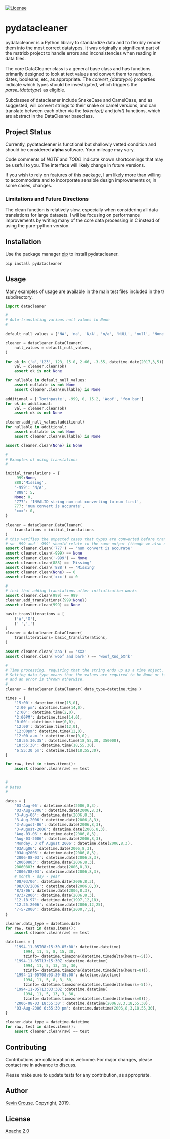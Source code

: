 [![License](https://img.shields.io/badge/License-Apache%202.0-blue.svg)](https://opensource.org/licenses/Apache-2.0)

# pydatacleaner

pydatacleaner is a Python library to standardize data and to flexibly render them into the most correct datatypes. It was originally a significant part of the matrixb project to handle errors and inconsistencies when reading in data files.

The core DataCleaner class is a general base class and has functions primarily designed to look at text values and convert them to numbers, dates, booleans, etc, as appropriate. The *convert_{datatype}* properties indicate which types should be investigated, which triggers the *parse_{datatype}* as eligible.

Subclasses of datacleaner include SnakeCase and CamelCase, and as suggested, will convert strings to their snake or camel versions, and can translate between each other via the *tokenize()* and *join()* functions, which are abstract in the DataCleaner baseclass.

## Project Status

Currently, pydatacleaner is functional but shallowly vetted condition and should be considered **alpha** software. Your mileage may vary.

Code comments of *NOTE* and *TODO* indicate known shortcomings that may be useful to you. The interface will likely change in future versions.

If you wish to rely on features of this package, I am likely more than willing to accommodate and to incorporate sensible design improvements or, in some cases, changes.

### Limitations and Future Directions

The clean function is relatively slow, especially when considering all data translations for large datasets. I will be focusing on performance improvements by writing many of the core data processing in C instead of using the pure-python version.

## Installation

Use the package manager [pip](https://pip.pypa.io/en/stable/) to install pydatacleaner.

```bash
pip install pydatacleaner
```

## Usage

Many examples of usage are available in the main test files included in the t/ subdirectory.

```python
import datacleaner

#
# Auto-translating various null values to None
#

default_null_values = ['NA', 'na', 'N/A', 'n/a', 'NULL', 'null', 'None', 'none', 'nan', 'NaN', '#N/A']

cleaner = datacleaner.DataCleaner(
    null_values = default_null_values,
)

for ok in ('a','123', 123, 15.0, 2.66, -3.55, datetime.date(2017,3,5)):
    val = cleaner.clean(ok)
    assert ok is not None

for nullable in default_null_values:
    assert nullable is not None
    assert cleaner.clean(nullable) is None

additional = ['Toothpaste', -999, 0, 15.2, 'Woof', 'foo bar']
for ok in additional:
    val = cleaner.clean(ok)
    assert ok is not None

cleaner.add_null_values(additional)
for nullable in additional:
    assert nullable is not None
    assert cleaner.clean(nullable) is None

assert cleaner.clean(None) is None

#
# Examples of using translations
#

initial_translations = {
    -999:None,
    888:'Missing',
    '-999': 'N/A',
    '888': 5,
    None: 0,
    '777': 'INVALID string num not converting to num first',
    777: 'num convert is accurate',
    'xxx': 0,
}

cleaner = datacleaner.DataCleaner(
    translations = initial_translations
)
# this verifies the expected cases that types are converted before translations,
# so -999 and '-999' should relate to the same output (though we also dont trust order for hashes)
assert cleaner.clean('777') == 'num convert is accurate'
assert cleaner.clean(-999) == None
assert cleaner.clean('-999') == None
assert cleaner.clean(888) == 'Missing'
assert cleaner.clean('888') == 'Missing'
assert cleaner.clean(None) == 0
assert cleaner.clean('xxx') == 0

#
# test that adding translations after initialization works
assert cleaner.clean(999) == 999
cleaner.add_translations({999:None})
assert cleaner.clean(999) == None

basic_transliterations = [
    ('a','X'),
    [' ','_']
]
cleaner = datacleaner.DataCleaner(
    transliterations= basic_transliterations,
)

assert cleaner.clean('aaa') == 'XXX'
assert cleaner.clean('woof and bark') == 'woof_Xnd_bXrk'

#
# Time processing, requiring that the string ends up as a time object.
# Setting data_type means that the values are required to be None or time,
# and an error is thrown otherwise.  
#
cleaner = datacleaner.DataCleaner( data_type=datetime.time )

times = {
    '15:00': datetime.time(15,0),
    '2:00 pm': datetime.time(14,0),
    '2:00': datetime.time(2,0),
    '2:00PM': datetime.time(14,0),
    '0:00': datetime.time(0,0),
    '12:00': datetime.time(12,0),
    '12:00pm': datetime.time(12,0),
    '12:00 a.m.': datetime.time(0,0),
    '18:55:30.35': datetime.time(18,55,30, 350000),
    '18:55:30': datetime.time(18,55,30),
    '6:55:30 pm': datetime.time(18,55,30),
}

for raw, test in times.items():
    assert cleaner.clean(raw) == test


#
# Dates
#

dates = {
    '03-Aug-06': datetime.date(2006,8,3),
    '03-Aug-2006': datetime.date(2006,8,3),
    '3-Aug-06': datetime.date(2006,8,3),
    '3-Aug-2006': datetime.date(2006,8,3),
    '3-August-06': datetime.date(2006,8,3),
    '3-August-2006': datetime.date(2006,8,3),
    'Aug-03-06': datetime.date(2006,8,3),
    'Aug-03-2006': datetime.date(2006,8,3),
    'Monday, 3 of August 2006': datetime.date(2006,8,3),
    '03Aug06': datetime.date(2006,8,3),
    '03Aug2006': datetime.date(2006,8,3),
    '2006-08-03': datetime.date(2006,8,3),
    '20060803': datetime.date(2006,8,3),
    20060803: datetime.date(2006,8,3),
    '2006/08/03': datetime.date(2006,8,3),
    # month - day - year
    '08/03/06': datetime.date(2006,8,3),
    '08/03/2006': datetime.date(2006,8,3),
    '8/3/06': datetime.date(2006,8,3),
    '8/3/2006': datetime.date(2006,8,3),
    '12.18.97': datetime.date(1997,12,18),
    '12.25.2006': datetime.date(2006,12,25),
    '7-5-2000': datetime.date(2000,7,5),
}

cleaner.data_type = datetime.date
for raw, test in dates.items():
    assert cleaner.clean(raw) == test

datetimes = {
    '1994-11-05T08:15:30-05:00': datetime.datetime(
        1994, 11, 5, 8, 15, 30,
        tzinfo= datetime.timezone(datetime.timedelta(hours=-5))),
    '1994-11-05T13:15:30Z':datetime.datetime(
        1994, 11, 5, 13, 15, 30,
        tzinfo= datetime.timezone(datetime.timedelta(hours=0))),
    '1994-11-05T08:03:30-05:00': datetime.datetime(
        1994, 11, 5, 8, 3, 30,
        tzinfo= datetime.timezone(datetime.timedelta(hours=-5))),
    '1994-11-05T13:03:30Z':datetime.datetime(
        1994, 11, 5, 13, 3, 30,
        tzinfo= datetime.timezone(datetime.timedelta(hours=0))),
    '2006-08-03 18:55:30': datetime.datetime(2006,8,3,18,55,30),
    '03-Aug-2006 6:55:30 pm': datetime.datetime(2006,8,3,18,55,30),
}

cleaner.data_type = datetime.datetime
for raw, test in dates.items():
    assert cleaner.clean(raw) == test


```

## Contributing
Contributions are collaboration is welcome. For major changes, please contact me in advance to discuss.

Please make sure to update tests for any contribution, as appropriate.

## Author

[Kevin Crouse](mailto:krcrouse@gmail.com). Copyright, 2019.

## License
[Apache 2.0](https://www.apache.org/licenses/LICENSE-2.0)
